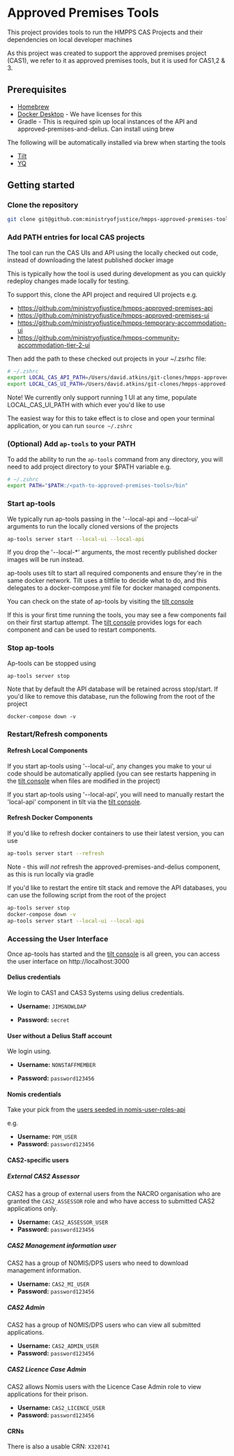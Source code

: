 # Approved Premises Tools

This project provides tools to run the HMPPS CAS Projects and their dependencies on local developer machines

As this project was created to support the approved premises project (CAS1), we refer to it as approved premises tools, but it is used for CAS1,2 & 3.

## Prerequisites

* [Homebrew](https://brew.sh/)
* [Docker Desktop](https://www.docker.com/products/docker-desktop/) - We have licenses for this
* Gradle - This is required spin up local instances of the API and approved-premises-and-delius. Can install using brew

The following will be automatically installed via brew when starting the tools

* [Tilt](https://tilt.dev/)
* [YQ](https://mikefarah.gitbook.io/yq/)

## Getting started

### Clone the repository

```bash
git clone git@github.com:ministryofjustice/hmpps-approved-premises-tools.git
```

### Add PATH entries for local CAS projects

The tool can run the CAS UIs and API using the locally checked out code, instead of downloading the latest published docker image

This is typically how the tool is used during development as you can quickly redeploy changes made locally for testing.

To support this, clone the API project and required UI projects e.g.

* https://github.com/ministryofjustice/hmpps-approved-premises-api
* https://github.com/ministryofjustice/hmpps-approved-premises-ui
* https://github.com/ministryofjustice/hmpps-temporary-accommodation-ui
* https://github.com/ministryofjustice/hmpps-community-accommodation-tier-2-ui

Then add the path to these checked out projects in your ~/.zsrhc file:

```bash
# ~/.zshrc
export LOCAL_CAS_API_PATH=/Users/david.atkins/git-clones/hmpps-approved-premises-api
export LOCAL_CAS_UI_PATH=/Users/david.atkins/git-clones/hmpps-approved-premises-ui
```

Note! We currently only support running 1 UI at any time, populate LOCAL_CAS_UI_PATH with which ever you'd like to use

The easiest way for this to take effect is to close and open your terminal application, or you can run  `source ~/.zshrc`

### (Optional) Add `ap-tools` to your PATH

To add the ability to run the `ap-tools` command from any directory, you will need to add project directory to your $PATH variable e.g. 

```bash
# ~/.zshrc
export PATH="$PATH:/<path-to-approved-premises-tools>/bin"
```

### Start ap-tools

We typically run ap-tools passing in the '--local-api and --local-ui' arguments to run the locally cloned versions of the projects

```bash
ap-tools server start --local-ui --local-api
```

If you drop the '--local-*' arguments, the most recently published docker images will be run instead.

ap-tools uses tilt to start all required components and ensure they're in the same docker network. Tilt uses a tiltfile to decide what to do, and this delegates to a docker-compose.yml file for docker managed components.

You can check on the state of ap-tools by visiting the [tilt console](http://localhost:10350) 

If this is your first time running the tools, you may see a few components fail on their first startup attempt. The [tilt console](http://localhost:10350) provides logs for each component and can be used to restart components. 

### Stop ap-tools

Ap-tools can be stopped using

```ap-tools server stop```

Note that by default the API database will be retained across stop/start. If you'd like to remove this database, run the following from the root of the project 

```docker-compose down -v```

### Restart/Refresh components

#### Refresh Local Components

If you start ap-tools using '--local-ui', any changes you make to your ui code should be automatically applied (you can see restarts happening in the [tilt console](http://localhost:10350) when files are modified in the project)

If you start ap-tools using '--local-api', you will need to manually restart the 'local-api' component in tilt via the [tilt console](http://localhost:10350).

#### Refresh Docker Components

If you'd like to refresh docker containers to use their latest version, you can use

```bash
ap-tools server start --refresh
```

Note - this _will not_ refresh the approved-premises-and-delius component, as this is run locally via gradle

If you'd like to restart the entire tilt stack and remove the API databases, you can use the following script from the root of the project

```bash
ap-tools server stop                                       
docker-compose down -v
ap-tools server start --local-ui --local-api
```

### Accessing the User Interface

Once ap-tools has started and the [tilt console](http://localhost:10350) is all green, you can access the user interface on http://localhost:3000

#### Delius credentials

We login to CAS1 and CAS3 Systems using delius credentials.

- **Username:** `JIMSNOWLDAP`

* **Password:** `secret`

#### User without a Delius Staff account

We login using.

- **Username:** `NONSTAFFMEMBER`

* **Password:** `password123456`

#### Nomis credentials

Take your pick from the [users seeded in nomis-user-roles-api](https://github.com/ministryofjustice/nomis-user-roles-api/blob/main/src/main/resources/db/dev/V3_1__user_data.sql)

e.g.

- **Username:** `POM_USER`
- **Password:** `password123456`

#### CAS2-specific users

##### External CAS2 Assessor

CAS2 has a group of external users from the NACRO organisation who are granted the
`CAS2_ASSESSOR` role and who have access to submitted CAS2 applications only.

- **Username:** `CAS2_ASSESSOR_USER`
- **Password:** `password123456`

##### CAS2 Management information user

CAS2 has a group of NOMIS/DPS users who need to download management information.

- **Username:** `CAS2_MI_USER`
- **Password:** `password123456`

##### CAS2 Admin

CAS2 has a group of NOMIS/DPS users who can view all submitted applications.

- **Username:** `CAS2_ADMIN_USER`
- **Password:** `password123456`

##### CAS2 Licence Case Admin

CAS2 allows Nomis users with the Licence Case Admin role to view applications for their prison.

- **Username:** `CAS2_LICENCE_USER`
- **Password:** `password123456`

#### CRNs

There is also a usable CRN: `X320741`

